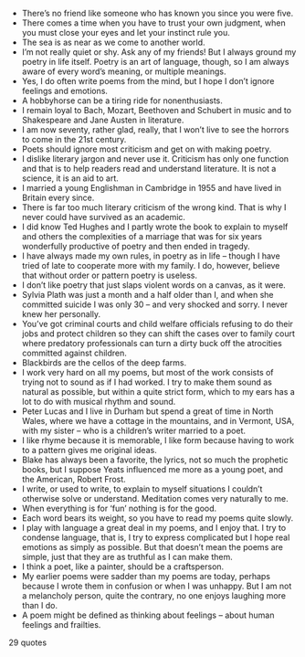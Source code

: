  - There’s no friend like someone who has known you since you were five.
 - There comes a time when you have to trust your own judgment, when you must close your eyes and let your instinct rule you.
 - The sea is as near as we come to another world.
 - I’m not really quiet or shy. Ask any of my friends! But I always ground my poetry in life itself. Poetry is an art of language, though, so I am always aware of every word’s meaning, or multiple meanings.
 - Yes, I do often write poems from the mind, but I hope I don’t ignore feelings and emotions.
 - A hobbyhorse can be a tiring ride for nonenthusiasts.
 - I remain loyal to Bach, Mozart, Beethoven and Schubert in music and to Shakespeare and Jane Austen in literature.
 - I am now seventy, rather glad, really, that I won’t live to see the horrors to come in the 21st century.
 - Poets should ignore most criticism and get on with making poetry.
 - I dislike literary jargon and never use it. Criticism has only one function and that is to help readers read and understand literature. It is not a science, it is an aid to art.
 - I married a young Englishman in Cambridge in 1955 and have lived in Britain every since.
 - There is far too much literary criticism of the wrong kind. That is why I never could have survived as an academic.
 - I did know Ted Hughes and I partly wrote the book to explain to myself and others the complexities of a marriage that was for six years wonderfully productive of poetry and then ended in tragedy.
 - I have always made my own rules, in poetry as in life – though I have tried of late to cooperate more with my family. I do, however, believe that without order or pattern poetry is useless.
 - I don’t like poetry that just slaps violent words on a canvas, as it were.
 - Sylvia Plath was just a month and a half older than I, and when she committed suicide I was only 30 – and very shocked and sorry. I never knew her personally.
 - You’ve got criminal courts and child welfare officials refusing to do their jobs and protect children so they can shift the cases over to family court where predatory professionals can turn a dirty buck off the atrocities committed against children.
 - Blackbirds are the cellos of the deep farms.
 - I work very hard on all my poems, but most of the work consists of trying not to sound as if I had worked. I try to make them sound as natural as possible, but within a quite strict form, which to my ears has a lot to do with musical rhythm and sound.
 - Peter Lucas and I live in Durham but spend a great of time in North Wales, where we have a cottage in the mountains, and in Vermont, USA, with my sister – who is a children’s writer married to a poet.
 - I like rhyme because it is memorable, I like form because having to work to a pattern gives me original ideas.
 - Blake has always been a favorite, the lyrics, not so much the prophetic books, but I suppose Yeats influenced me more as a young poet, and the American, Robert Frost.
 - I write, or used to write, to explain to myself situations I couldn’t otherwise solve or understand. Meditation comes very naturally to me.
 - When everything is for ‘fun’ nothing is for the good.
 - Each word bears its weight, so you have to read my poems quite slowly.
 - I play with language a great deal in my poems, and I enjoy that. I try to condense language, that is, I try to express complicated but I hope real emotions as simply as possible. But that doesn’t mean the poems are simple, just that they are as truthful as I can make them.
 - I think a poet, like a painter, should be a craftsperson.
 - My earlier poems were sadder than my poems are today, perhaps because I wrote them in confusion or when I was unhappy. But I am not a melancholy person, quite the contrary, no one enjoys laughing more than I do.
 - A poem might be defined as thinking about feelings – about human feelings and frailties.

29 quotes